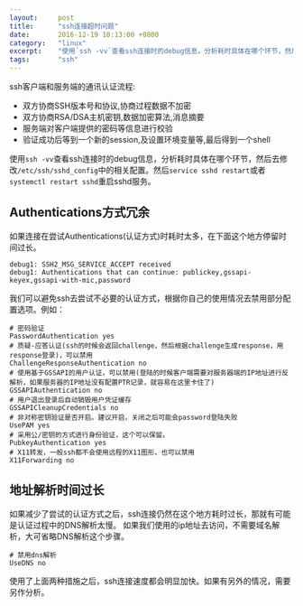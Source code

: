 ```yaml
---
layout:     post
title:      "ssh连接超时问题"
date:       2016-12-19 18:13:00 +0800
category:   "linux"
excerpt:    "使用`ssh -vv`查看ssh连接时的debug信息，分析耗时具体在哪个环节，然后去修改`/etc/ssh/sshd_config`中的相关配置。然后`service sshd restart`或者`systemctl restart sshd`重启sshd服务"
tags:       "ssh"
---
```


ssh客户端和服务端的通讯认证流程:

- 双方协商SSH版本号和协议,协商过程数据不加密
- 双方协商RSA/DSA主机密钥,数据加密算法,消息摘要
- 服务端对客户端提供的密码等信息进行校验
- 验证成功后等到一个新的session,及设置环境变量等,最后得到一个shell

使用`ssh -vv`查看ssh连接时的debug信息，分析耗时具体在哪个环节，然后去修改`/etc/ssh/sshd_config`中的相关配置。然后`service sshd restart`或者`systemctl restart sshd`重启sshd服务。

## Authentications方式冗余

如果连接在尝试Authentications(认证方式)时耗时太多，在下面这个地方停留时间过长。

````
debug1: SSH2_MSG_SERVICE_ACCEPT received
debug1: Authentications that can continue: publickey,gssapi-keyex,gssapi-with-mic,password
````

我们可以避免ssh去尝试不必要的认证方式，根据你自己的使用情况去禁用部分配置选项。例如：

````
# 密码验证
PasswordAuthentication yes
# 质疑-应答认证(ssh的时候会返回challenge，然后根据challenge生成response，用response登录)，可以禁用
ChallengeResponseAuthentication no
# 使用基于GSSAPI的用户认证，可以禁用(登陆的时候客户端需要对服务器端的IP地址进行反解析，如果服务器的IP地址没有配置PTR记录，就容易在这里卡住了)
GSSAPIAuthentication no
# 用户退出登录后自动销毁用户凭证缓存
GSSAPICleanupCredentials no
# 非对称密钥验证是否开启。建议开启，关闭之后可能会password登陆失败
UsePAM yes
# 采用公/密钥的方式进行身份验证，这个可以保留。
PubkeyAuthentication yes
# X11转发，一般ssh都不会使用远程的X11图形，也可以禁用
X11Forwarding no
````

## 地址解析时间过长

如果减少了尝试的认证方式之后，ssh连接仍然在这个地方耗时过长，那就有可能是认证过程中的DNS解析太慢。
如果我们使用的ip地址去访问，不需要域名解析，大可省略DNS解析这个步骤。

````
# 禁用dns解析
UseDNS no
````

使用了上面两种措施之后，ssh连接速度都会明显加快。如果有另外的情况，需要另作分析。
